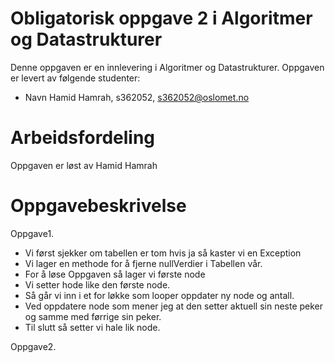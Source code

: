 # Obligatorisk oppgave 2 i Algoritmer og Datastrukturer

Denne oppgaven er en innlevering i Algoritmer og Datastrukturer. 
Oppgaven er levert av følgende studenter:
* Navn Hamid Hamrah, s362052, s362052@oslomet.no

# Arbeidsfordeling

Oppgaven er løst av Hamid Hamrah

# Oppgavebeskrivelse

Oppgave1. 
* Vi først sjekker om tabellen er tom hvis ja så kaster vi en Exception
* Vi lager en methode for å fjerne nullVerdier i Tabellen vår. 
* For å løse Oppgaven så lager vi første node
* Vi setter hode like den første node. 
* Så går vi inn i et for løkke som looper oppdater ny node og antall.
* Ved oppdatere node som mener jeg at den setter aktuell sin neste peker og samme med førrige sin peker. 
* Til slutt så setter vi hale lik node. 


Oppgave2. 

